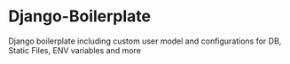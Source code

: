 # Django-Boilerplate
Django boilerplate including custom user model and configurations for DB, Static Files, ENV variables and more
